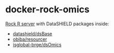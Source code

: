 # docker-rock-omics

[Rock R server](https://www.obiba.org/pages/products/rock/) with DataSHIELD packages inside:

* [datashield/dsBase](https://github.com/datashield/dsBase)
* [obiba/resourcer](https://github.com/obiba/resourcer)
* [isglobal-brge/dsOmics](https://github.com/isglobal-brge/dsOmics)
